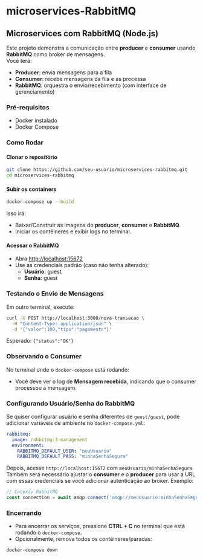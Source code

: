 # microservices-RabbitMQ

## Microservices com RabbitMQ (Node.js)

Este projeto demonstra a comunicação entre **producer** e **consumer** usando **RabbitMQ** como broker de mensagens.  
Você terá:

- **Producer**: envia mensagens para a fila  
- **Consumer**: recebe mensagens da fila e as processa  
- **RabbitMQ**: orquestra o envio/recebimento (com interface de gerenciamento)

### Pré-requisitos

- Docker instalado  
- Docker Compose

### Como Rodar

#### Clonar o repositório
```bash
git clone https://github.com/seu-usuario/microservices-rabbitmq.git
cd microservices-rabbitmq
```

#### Subir os containers
```bash
docker-compose up --build
```
Isso irá:
- Baixar/Construir as imagens do **producer**, **consumer** e **RabbitMQ**.
- Iniciar os contêineres e exibir logs no terminal.

#### Acessar o RabbitMQ
- Abra [http://localhost:15672](http://localhost:15672)
- Use as credenciais padrão (caso não tenha alterado):
  - **Usuário**: guest
  - **Senha**: guest

### Testando o Envio de Mensagens
Em outro terminal, execute:
```bash
curl -X POST http://localhost:3000/nova-transacao \
  -H "Content-Type: application/json" \
  -d '{"valor":100,"tipo":"pagamento"}'
```
Esperado: `{"status":"OK"}`

### Observando o Consumer
No terminal onde o `docker-compose` está rodando:
- Você deve ver o log de **Mensagem recebida**, indicando que o consumer processou a mensagem.

### Configurando Usuário/Senha do RabbitMQ
Se quiser configurar usuário e senha diferentes de `guest/guest`, pode adicionar variáveis de ambiente no `docker-compose.yml`:
```yaml
rabbitmq:
  image: rabbitmq:3-management
  environment:
    RABBITMQ_DEFAULT_USER: "meuUsuario"
    RABBITMQ_DEFAULT_PASS: "minhaSenhaSegura"
```
Depois, acesse `http://localhost:15672` com `meuUsuario/minhaSenhaSegura`.  
Também será necessário ajustar o **consumer** e o **producer** para usar a URL com essas credenciais se você adicionar autenticação ao broker. Exemplo:
```js
// Conexão RabbitMQ
const connection = await amqp.connect('amqp://meuUsuario:minhaSenhaSegura@rabbitmq:5672');
```

### Encerrando
- Para encerrar os serviços, pressione **CTRL + C** no terminal que está rodando o `docker-compose`.
- Opcionalmente, remova todos os contêineres/paradas:
```bash
docker-compose down
```
